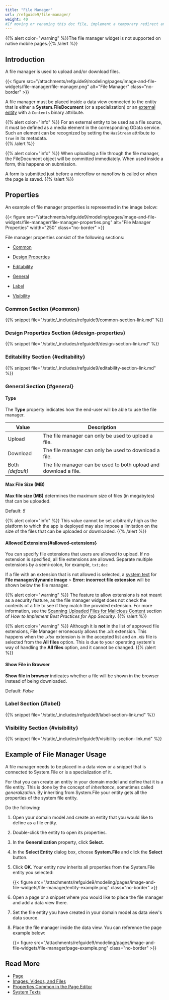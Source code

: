 ```yaml
---
title: "File Manager"
url: /refguide9/file-manager/
weight: 40
#If moving or renaming this doc file, implement a temporary redirect and let the respective team know they should update the URL in the product. See Mapping to Products for more details.
---
```


{{% alert color="warning" %}}The file manager widget is not supported on native mobile pages.{{% /alert %}}

## Introduction

A file manager is used to upload and/or download files.

{{< figure src="/attachments/refguide9/modeling/pages/image-and-file-widgets/file-manager/file-manager.png" alt="File Manager" class="no-border" >}}

A file manager must be placed inside a data view connected to the entity that is either a **System.FileDocument** (or a specialization) or an [external entity](/refguide9/external-entities/) with a `Contents` binary attribute.

{{% alert color="info" %}}
For an external entity to be used as a file source, it must be defined as a media element in the corresponding OData service. Such an element can be recognized by setting the `HasStream` attribute to `true` in its metadata.  
{{% /alert %}}

{{% alert color="info" %}}
When uploading a file through the file manager, the FileDocument object will be committed immediately. When used inside a form, this happens on submission.

A form is submitted just before a microflow or nanoflow is called or when the page is saved.
{{% /alert %}}

## Properties

An example of file manager properties is represented in the image below:

{{< figure src="/attachments/refguide9/modeling/pages/image-and-file-widgets/file-manager/file-manager-properties.png" alt="File Manager Properties"   width="250"  class="no-border" >}}

File manager properties consist of the following sections:

* [Common](#common) 

* [Design Properties](#design-properties)

* [Editability](#editability)

* [General](#general)

* [Label](#label)

* [Visibility](#visibility)

### Common Section {#common}

{{% snippet file="/static/_includes/refguide9/common-section-link.md" %}}

### Design Properties Section {#design-properties}

{{% snippet file="/static/_includes/refguide9/design-section-link.md" %}} 

### Editability Section {#editability}

{{% snippet file="/static/_includes/refguide9/editability-section-link.md" %}}

### General Section {#general}

#### Type

The **Type** property indicates how the end-user will be able to use the file manager.

| Value | Description |
| --- | --- |
| Upload | The file manager can only be used to upload a file. |
| Download | The file manager can only be used to download a file. |
| Both *(default)*  | The file manager can be used to both upload and download a file. |

#### Max File Size (MB)

**Max file size (MB)** determines the maximum size of files (in megabytes) that can be uploaded.

Default: *5*

{{% alert color="info" %}}
This value cannot be set arbitrarily high as the platform to which the app is deployed may also impose a limitation on the size of the files that can be uploaded or downloaded.
{{% /alert %}}

#### Allowed Extensions{#allowed-extensions}

You can specify file extensions that users are allowed to upload. If no extension is specified, all file extensions are allowed. Separate multiple extensions by a semi-colon, for example, `txt;doc`

If a file with an extension that is not allowed is selected, a [system text](/refguide9/system-texts/) for **File manager/dynamic image** > **Error: incorrect file extension** will be shown below the file manager.

{{% alert color="warning" %}}
The feature to allow extensions is not meant as a security feature, as the file manager widget does not check the contents of a file to see if they match the provided extension. For more information, see the [Scanning Uploaded Files for Malicious Content](/howto9/security/best-practices-security/#scanning-for-malicious-content) section of *How to Implement Best Practices for App Security*.
{{% /alert %}}

{{% alert color="warning" %}}
Although it is **not** in the list of approved file extensions, File Manager erroneously allows the *.xls* extension. This happens when the *.xlsx* extension is in the accepted list and an *.xls* file is selected from the **All files** option. This is due to your operating system's way of handling the **All files** option, and it cannot be changed.
{{% /alert %}}

#### Show File in Browser

**Show file in browser** indicates whether a file will be shown in the browser instead of being downloaded.

Default: *False*

### Label Section {#label}

{{% snippet file="/static/_includes/refguide9/label-section-link.md" %}}

### Visibility Section {#visibility}

{{% snippet file="/static/_includes/refguide9/visibility-section-link.md" %}}

## Example of File Manager Usage

A file manager needs to be placed in a data view or a snippet that is connected to System.File or is a specialization of it. 

For that you can create an entity in your domain model and define that it is a file entity. This is done by the concept of *inheritance*, sometimes called *generalization*. By inheriting from System.File your entity gets all the properties of the system file entity. 

Do the following:

1. Open your domain model and create an entity that you would like to define as a file entity.

2. Double-click the entity to open its properties.

3. In the **Generalization** property, click **Select**.

4. In the **Select Entity** dialog box, choose **System.File** and click the **Select** button.

5. Click **OK**. Your entity now inherits all properties from the System.File entity you selected:

   {{< figure src="/attachments/refguide9/modeling/pages/image-and-file-widgets/file-manager/entity-example.png" class="no-border" >}}

6. Open a page or a snippet where you would like to place the file manager and add a data view there.

7. Set the file entity you have created in your domain model as data view's data source. 

8. Place the file manager inside the data view. You can reference the page example below:

   {{< figure src="/attachments/refguide9/modeling/pages/image-and-file-widgets/file-manager/page-example.png" class="no-border" >}}

## Read More

* [Page](/refguide9/page/)
* [Images, Videos, and Files](/refguide9/image-and-file-widgets/)
* [Properties Common in the Page Editor](/refguide9/common-widget-properties/)
* [System Texts](/refguide9/system-texts/)
